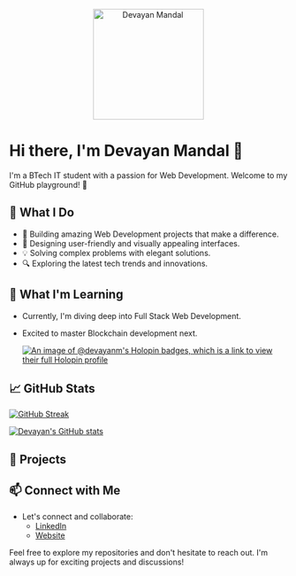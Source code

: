 

<!--
**devayanm/devayanm** is a ✨ _special_ ✨ repository because its `README.md` (this file) appears on your GitHub profile.

Here are some ideas to get you started:

- 🔭 I’m currently working on ...
- 🌱 I’m currently learning ...
- 👯 I’m looking to collaborate on ...
- 🤔 I’m looking for help with ...
- 💬 Ask me about ...
- 📫 How to reach me: ...
- 😄 Pronouns: ...
- ⚡ Fun fact: ...
-->
<!-- Header -->
<p align="center">
  <img src="your-profile-image-url.jpg" alt="Devayan Mandal" width="200"/>
</p>

# Hi there, I'm Devayan Mandal 👋

<!-- Introduction -->
I'm a BTech IT student with a passion for Web Development. Welcome to my GitHub playground! 🚀

## 🌟 What I Do
- 🚀 Building amazing Web Development projects that make a difference.
- 🎨 Designing user-friendly and visually appealing interfaces.
- 💡 Solving complex problems with elegant solutions.
- 🔍 Exploring the latest tech trends and innovations.

## 🌱 What I'm Learning
- Currently, I'm diving deep into Full Stack Web Development.
- Excited to master Blockchain development next.


  [![An image of @devayanm's Holopin badges, which is a link to view their full Holopin profile](https://holopin.me/devayanm)](https://holopin.io/@devayanm)

## 📈 GitHub Stats

[![GitHub Streak](https://streak-stats.demolab.com/?user=devayanm)](https://git.io/streak-stats)

[![Devayan's GitHub stats](https://github-readme-stats.vercel.app/api?username=devayanm)](https://github.com/anuraghazra/github-readme-stats)


## 🚀 Projects


## 📫 Connect with Me
- Let's connect and collaborate:
  - [LinkedIn](https://www.linkedin.com/in/devayan-mandal/)
  - [Website](https://devayan.netlify.app/)

Feel free to explore my repositories and don't hesitate to reach out. I'm always up for exciting projects and discussions!

